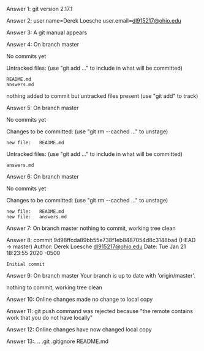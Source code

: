 Answer 1: git version 2.17.1

Answer 2: user.name=Derek Loesche
	  user.email=dl915217@ohio.edu

Answer 3: A git manual appears

Answer 4: 
On branch master

No commits yet

Untracked files:
  (use "git add <file>..." to include in what will be committed)

	README.md
	answers.md

nothing added to commit but untracked files present (use "git add" to track)

Answer 5:
On branch master

No commits yet

Changes to be committed:
  (use "git rm --cached <file>..." to unstage)

	new file:   README.md

Untracked files:
  (use "git add <file>..." to include in what will be committed)

	answers.md

Answer 6: 
On branch master

No commits yet

Changes to be committed:
  (use "git rm --cached <file>..." to unstage)

	new file:   README.md
	new file:   answers.md

Answer 7: On branch master
nothing to commit, working tree clean

Answer 8: 
commit 9d98ffcda89bb55e738f1eb8487054d8c3148bad (HEAD -> master)
Author: Derek Loesche <dl915217@ohio.edu>
Date:   Tue Jan 21 18:23:55 2020 -0500

    Initial commit

Answer 9: On branch master
Your branch is up to date with 'origin/master'.

nothing to commit, working tree clean

Answer 10: Online changes made no change to local copy

Answer 11: git push command was rejected because "the remote contains work that you do not have locally"

Answer 12: Online changes have now changed local copy

Answer 13:.  ..  .git  .gitignore  README.md
